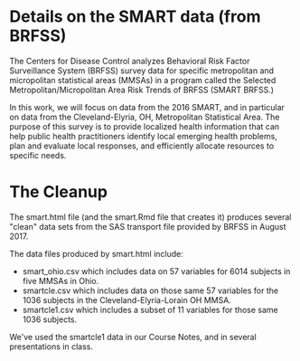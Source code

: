 # Details on the SMART data (from BRFSS)

The Centers for Disease Control analyzes Behavioral Risk Factor Surveillance System (BRFSS) survey data for specific metropolitan and micropolitan statistical areas (MMSAs) in a program called the Selected Metropolitan/Micropolitan Area Risk Trends of BRFSS (SMART BRFSS.)

In this work, we will focus on data from the 2016 SMART, and in particular on data from the Cleveland-Elyria, OH, Metropolitan Statistical Area. The purpose of this survey is to provide localized health information that can help public health practitioners identify local emerging health problems, plan and evaluate local responses, and efficiently allocate resources to specific needs.

# The Cleanup

The smart.html file (and the smart.Rmd file that creates it) produces several "clean" data sets from the SAS transport file provided by BRFSS in August 2017.

The data files produced by smart.html include:

- smart_ohio.csv which includes data on 57 variables for 6014 subjects in five MMSAs in Ohio.
- smartcle.csv which includes data on those same 57 variables for the 1036 subjects in the Cleveland-Elyria-Lorain OH MMSA.
- smartcle1.csv which includes a subset of 11 variables for those same 1036 subjects.

We've used the smartcle1 data in our Course Notes, and in several presentations in class.

